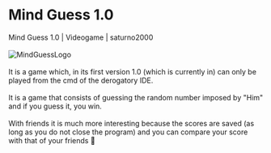 # Mind Guess 1.0
Mind Guess 1.0 | Videogame | saturno2000
<br><br>
![MindGuessLogo](https://cdn.discordapp.com/attachments/802599462576717834/1287481240844505210/Sin_titulo.jpg?ex=66f1b3d8&is=66f06258&hm=f6e00fe0d5e0a4ff563f84bcaf93377522fe47861e034eeefed43e10d05095bc&)
<br><br>
It is a game which, in its first version 1.0 (which is currently in) can only be played from the cmd of the derogatory IDE.
<br><br>
It is a game that consists of guessing the random number imposed by "Him" and if you guess it, you win.
<br><br>
With friends it is much more interesting because the scores are saved (as long as you do not close the program) and you can compare your score with that of your friends 🥳
